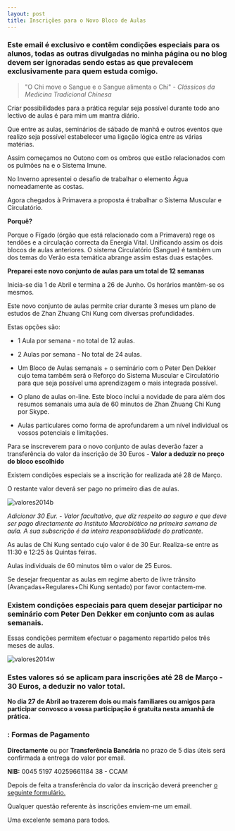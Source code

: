 ```yaml
---
layout: post
title: Inscrições para o Novo Bloco de Aulas
---
```


### Este email é exclusivo e contêm condições especiais para os alunos, todas as outras divulgadas no minha página ou no blog devem ser ignoradas sendo estas as que prevalecem exclusivamente para quem estuda comigo. 

> "O Chi move o Sangue e o Sangue alimenta o Chi" - *Clássicos da Medicina Tradicional Chinesa*

Criar possibilidades para a prática regular seja possível durante todo ano lectivo de aulas é para mim um mantra diário. 

Que entre as aulas, seminários de sábado de manhã e outros eventos que realizo seja possível estabelecer uma ligação lógica entre as várias matérias.

Assim começamos no Outono com os ombros que estão relacionados com os pulmões na e o Sistema Imune. 

No Inverno apresentei o desafio de trabalhar o elemento Água nomeadamente as costas.

Agora chegados à Primavera a proposta é trabalhar o Sistema Muscular e Circulatório.  

**Porquê?**

Porque o Fígado (órgão que está relacionado com a Primavera) rege os tendões e a circulação correcta da Energia Vital. Unificando assim os dois blocos de aulas anteriores. O sistema Circulatório (Sangue) é também um dos temas do Verão esta temática abrange assim estas duas estações.   

**Preparei este novo conjunto de aulas para um total de 12 semanas**

Inicia-se dia 1 de Abril e termina a 26 de Junho. Os horários mantêm-se os mesmos. 

Este novo conjunto de aulas permite criar durante 3 meses um plano de estudos de Zhan Zhuang Chi Kung com diversas profundidades.

Estas opções são:

+ 1 Aula por semana - no total de 12 aulas.

+ 2 Aulas por semana - No total de 24 aulas.

+ Um Bloco de Aulas semanais + o seminário com o Peter Den Dekker cujo tema também será o Reforço do Sistema Muscular e Circulatório para que seja possível uma aprendizagem o mais integrada possível. 

+ O plano de aulas on-line. Este bloco inclui a novidade de para além dos resumos semanais uma aula de 60 minutos de Zhan Zhuang Chi Kung por Skype. 

+ Aulas particulares como forma de aprofundarem a um nível individual os vossos potenciais e limitações.  

Para se inscreverem para o novo conjunto de aulas deverão fazer a transferência do valor da inscrição de 30 Euros - **Valor a deduzir no preço do bloco escolhido**

Existem condições especiais se a inscrição for realizada até 28 de Março. 

O restante valor deverá ser pago no primeiro dias de aulas.

![valores2014b](http://devagar.org/files/valores2014b.jpg)

*Adicionar 30 Eur. - Valor facultativo, que diz respeito ao seguro e que deve ser pago directamente ao Instituto Macrobiótico na primeira semana de aula. A sua subscrição é da inteira responsabilidade do praticante.*

As aulas de Chi Kung sentado cujo valor é de 30 Eur. Realiza-se entre as 11:30 e 12:25 às Quintas feiras.

Aulas individuais de 60 minutos têm o valor de 25 Euros.  

Se desejar frequentar as aulas em regime aberto de livre trânsito (Avançadas+Regulares+Chi Kung sentado) por favor contactem-me.

### Existem condições especiais para quem desejar participar no seminário com Peter Den Dekker em conjunto com as aulas semanais. 

Essas condições permitem efectuar o pagamento repartido pelos três meses de aulas.

![valores2014w](http://regulares.devagar.org/files/valores2014w.jpg)

### Estes valores só se aplicam para inscrições até 28 de Março - 30 Euros, a deduzir no valor total.

**No dia 27 de Abril ao trazerem dois ou mais familiares ou amigos para participar convosco a vossa participação é gratuita nesta amanhã de prática.**

### : Formas de Pagamento

**Directamente** ou por **Transferência Bancária** no prazo de 5 dias úteis será confirmada a entrega do valor por email. 

**NIB:** 0045 5197 40259661184 38 - CCAM

Depois de feita a transferência do valor da inscrição deverá preencher [o seguinte formulário.](http://form.jotformeu.com/form/32484623492357)

Qualquer questão referente às inscrições enviem-me um email. 

Uma excelente semana para todos. 
